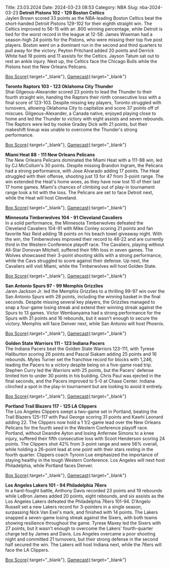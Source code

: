 Title: 23.03.2024
Date: 2024-03-23 08:53
Category: NBA 
Slug: nba-2024-03-23 
**Detroit Pistons 102 - 129 Boston Celtics**  
Jaylen Brown scored 33 points as the NBA-leading Boston Celtics beat the short-handed Detroit Pistons 129-102 for their eighth straight win. The Celtics improved to 56-15 with an .800 winning percentage, while Detroit is tied for the worst record in the league at 12-58. James Wiseman had a season-high 24 points for the Pistons, who were missing their top five post players. Boston went on a dominant run in the second and third quarters to pull away for the victory. Peyton Pritchard added 20 points and Derrick White had 19 points and 11 assists for the Celtics. Jayson Tatum sat out to rest an ankle injury. Next up, the Celtics face the Chicago Bulls while the Pistons host the New Orleans Pelicans. 

[Box Score](https://www.nba.com/game/bos-vs-det-0022301011/box-score){:target="_blank"}, [Gamecast](https://www.nba.com/game/bos-vs-det-0022301011){:target="_blank"}<br>

**Toronto Raptors 103 - 123 Oklahoma City Thunder**  
Shai Gilgeous-Alexander scored 23 points to lead the Thunder to their fourth straight win, handing the Raptors their ninth consecutive loss with a final score of 123-103. Despite missing key players, Toronto struggled with turnovers, allowing Oklahoma City to capitalize and score 37 points off of miscues. Gilgeous-Alexander, a Canada native, enjoyed playing close to home and led the Thunder to victory with eight assists and seven rebounds. The Raptors were led by rookie Gradey Dick with 21 points, but their makeshift lineup was unable to overcome the Thunder's strong performance. 

[Box Score](https://www.nba.com/game/okc-vs-tor-0022301012/box-score){:target="_blank"}, [Gamecast](https://www.nba.com/game/okc-vs-tor-0022301012){:target="_blank"}<br>

**Miami Heat 88 - 111 New Orleans Pelicans**  
The New Orleans Pelicans dominated the Miami Heat with a 111-88 win, led by CJ McCollum's 30 points. Despite missing Brandon Ingram, the Pelicans had a strong performance, with Jose Alvarado adding 17 points. The Heat struggled with their offense, shooting just 13 for 47 from 3-point range. The win extended the Heat's home woes, as they have now lost 10 of their last 17 home games. Miami's chances of climbing out of play-in tournament range took a hit with the loss. The Pelicans are set to face Detroit next, while the Heat will host Cleveland. 

[Box Score](https://www.nba.com/game/nop-vs-mia-0022301013/box-score){:target="_blank"}, [Gamecast](https://www.nba.com/game/nop-vs-mia-0022301013){:target="_blank"}<br>

**Minnesota Timberwolves 104 - 91 Cleveland Cavaliers**  
In a solid performance, the Minnesota Timberwolves defeated the Cleveland Cavaliers 104-91 with Mike Conley scoring 21 points and fan favorite Naz Reid adding 18 points on his beach towel giveaway night. With the win, the Timberwolves improved their record to 48-22 and are currently third in the Western Conference playoff race. The Cavaliers, playing without All-Star Donovan Mitchell, suffered their fifth loss in seven games. The Wolves showcased their 3-point shooting skills with a strong performance, while the Cavs struggled to score against their defense. Up next, the Cavaliers will visit Miami, while the Timberwolves will host Golden State. 

[Box Score](https://www.nba.com/game/cle-vs-min-0022301014/box-score){:target="_blank"}, [Gamecast](https://www.nba.com/game/cle-vs-min-0022301014){:target="_blank"}<br>

**San Antonio Spurs 97 - 99 Memphis Grizzlies**  
Jaren Jackson Jr. led the Memphis Grizzlies to a thrilling 99-97 win over the San Antonio Spurs with 28 points, including the winning basket in the final seconds. Despite missing several key players, the Grizzlies managed to snap a four-game losing streak and extend their winning streak against the Spurs to 13 games. Victor Wembanyama had a strong performance for the Spurs with 31 points and 16 rebounds, but it wasn't enough to secure the victory. Memphis will face Denver next, while San Antonio will host Phoenix. 

[Box Score](https://www.nba.com/game/mem-vs-sas-0022301015/box-score){:target="_blank"}, [Gamecast](https://www.nba.com/game/mem-vs-sas-0022301015){:target="_blank"}<br>

**Golden State Warriors 111 - 123 Indiana Pacers**  
The Indiana Pacers beat the Golden State Warriors 123-111, with Tyrese Haliburton scoring 26 points and Pascal Siakam adding 25 points and 16 rebounds. Myles Turner set the franchise record for blocks with 1,246, leading the Pacers to a victory despite being on a five-game road trip. Stephen Curry led the Warriors with 25 points, but the Pacers' defense limited him to under 30 points in his building. Chris Paul was ejected in the final seconds, and the Pacers improved to 5-0 at Chase Center. Indiana clinched a spot in the play-in tournament but are looking to avoid it entirely. 

[Box Score](https://www.nba.com/game/ind-vs-gsw-0022301016/box-score){:target="_blank"}, [Gamecast](https://www.nba.com/game/ind-vs-gsw-0022301016){:target="_blank"}<br>

**Portland Trail Blazers 117 - 125 LA Clippers**  
The Los Angeles Clippers swept a two-game set in Portland, beating the Trail Blazers 125-117 with Paul George scoring 31 points and Kawhi Leonard adding 22. The Clippers now hold a 1 1/2-game lead over the New Orleans Pelicans for the fourth seed in the Western Conference playoff race. Portland, without Deandre Ayton and losing Anfernee Simons to a knee injury, suffered their fifth consecutive loss with Scoot Henderson scoring 24 points. The Clippers shot 42% from 3-point range and were 56% overall, while holding a 26-point lead at one point with their stars resting in the fourth quarter. Clippers coach Tyronn Lue emphasized the importance of staying healthy in the tough Western Conference. Los Angeles will next host Philadelphia, while Portland faces Denver. 

[Box Score](https://www.nba.com/game/lac-vs-por-0022301017/box-score){:target="_blank"}, [Gamecast](https://www.nba.com/game/lac-vs-por-0022301017){:target="_blank"}<br>

**Los Angeles Lakers 101 - 94 Philadelphia 76ers**  
In a hard-fought battle, Anthony Davis recorded 23 points and 19 rebounds while LeBron James added 20 points, eight rebounds, and six assists as the Los Angeles Lakers defeated the Philadelphia 76ers 101-94. D'Angelo Russell set a new Lakers record for 3-pointers in a single season, surpassing Nick Van Exel's mark, and finished with 14 points. The Lakers snapped a seven-game losing streak against the Sixers, with both teams showing resilience throughout the game. Tyrese Maxey led the Sixers with 27 points, but it wasn't enough to overcome the Lakers' fourth-quarter charge led by James and Davis. Los Angeles overcame a poor shooting night and committed 21 turnovers, but their strong defense in the second half secured the win. The Lakers will host Indiana next, while the 76ers will face the LA Clippers. 

[Box Score](https://www.nba.com/game/phi-vs-lal-0022301018/box-score){:target="_blank"}, [Gamecast](https://www.nba.com/game/phi-vs-lal-0022301018){:target="_blank"}<br>

